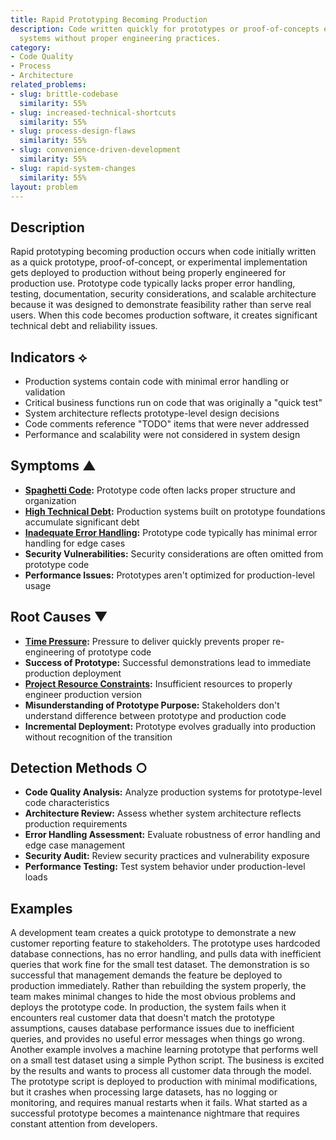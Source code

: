 ```yaml
---
title: Rapid Prototyping Becoming Production
description: Code written quickly for prototypes or proof-of-concepts ends up in production
  systems without proper engineering practices.
category:
- Code Quality
- Process
- Architecture
related_problems:
- slug: brittle-codebase
  similarity: 55%
- slug: increased-technical-shortcuts
  similarity: 55%
- slug: process-design-flaws
  similarity: 55%
- slug: convenience-driven-development
  similarity: 55%
- slug: rapid-system-changes
  similarity: 55%
layout: problem
---
```


## Description

Rapid prototyping becoming production occurs when code initially written as a quick prototype, proof-of-concept, or experimental implementation gets deployed to production without being properly engineered for production use. Prototype code typically lacks proper error handling, testing, documentation, security considerations, and scalable architecture because it was designed to demonstrate feasibility rather than serve real users. When this code becomes production software, it creates significant technical debt and reliability issues.

## Indicators ⟡

- Production systems contain code with minimal error handling or validation
- Critical business functions run on code that was originally a "quick test"
- System architecture reflects prototype-level design decisions
- Code comments reference "TODO" items that were never addressed
- Performance and scalability were not considered in system design

## Symptoms ▲

- **[Spaghetti Code](spaghetti-code.md):** Prototype code often lacks proper structure and organization
- **[High Technical Debt](high-technical-debt.md):** Production systems built on prototype foundations accumulate significant debt
- **[Inadequate Error Handling](inadequate-error-handling.md):** Prototype code typically has minimal error handling for edge cases
- **Security Vulnerabilities:** Security considerations are often omitted from prototype code
- **Performance Issues:** Prototypes aren't optimized for production-level usage

## Root Causes ▼

- **[Time Pressure](time-pressure.md):** Pressure to deliver quickly prevents proper re-engineering of prototype code
- **Success of Prototype:** Successful demonstrations lead to immediate production deployment
- **[Project Resource Constraints](project-resource-constraints.md):** Insufficient resources to properly engineer production version
- **Misunderstanding of Prototype Purpose:** Stakeholders don't understand difference between prototype and production code
- **Incremental Deployment:** Prototype evolves gradually into production without recognition of the transition

## Detection Methods ○

- **Code Quality Analysis:** Analyze production systems for prototype-level code characteristics
- **Architecture Review:** Assess whether system architecture reflects production requirements
- **Error Handling Assessment:** Evaluate robustness of error handling and edge case management
- **Security Audit:** Review security practices and vulnerability exposure
- **Performance Testing:** Test system behavior under production-level loads

## Examples

A development team creates a quick prototype to demonstrate a new customer reporting feature to stakeholders. The prototype uses hardcoded database connections, has no error handling, and pulls data with inefficient queries that work fine for the small test dataset. The demonstration is so successful that management demands the feature be deployed to production immediately. Rather than rebuilding the system properly, the team makes minimal changes to hide the most obvious problems and deploys the prototype code. In production, the system fails when it encounters real customer data that doesn't match the prototype assumptions, causes database performance issues due to inefficient queries, and provides no useful error messages when things go wrong. Another example involves a machine learning prototype that performs well on a small test dataset using a simple Python script. The business is excited by the results and wants to process all customer data through the model. The prototype script is deployed to production with minimal modifications, but it crashes when processing large datasets, has no logging or monitoring, and requires manual restarts when it fails. What started as a successful prototype becomes a maintenance nightmare that requires constant attention from developers.